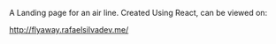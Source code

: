 A Landing page for an air line. Created Using React, can be viewed on:

http://flyaway.rafaelsilvadev.me/